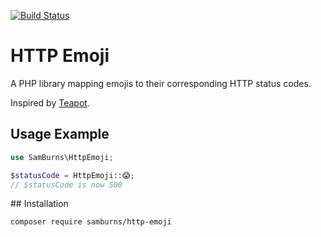[![Build Status](https://travis-ci.org/Sam-Burns/http-emoji.svg?branch=master)](https://travis-ci.org/Sam-Burns/http-emoji)

# HTTP Emoji

A PHP library mapping emojis to their corresponding HTTP status codes.

Inspired by [Teapot](https://github.com/shrikeh/teapot).

## Usage Example

```php
use SamBurns\HttpEmoji;

$statusCode = HttpEmoji::😱;
// $statusCode is now 500
```

## Installation

```bash
composer require samburns/http-emoji
```

